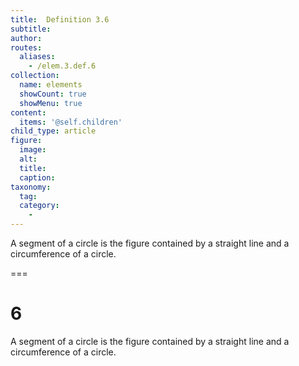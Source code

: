 ```yaml
---
title:  Definition 3.6
subtitle: 
author:
routes:
  aliases:
    - /elem.3.def.6
collection:
  name: elements
  showCount: true
  showMenu: true
content:
  items: '@self.children'
child_type: article
figure:
  image:
  alt:
  title:
  caption:
taxonomy:
  tag:
  category:
    - 
---
```


<p>A <hi rend="bold">segment of a circle</hi> is the figure contained by a straight line and a circumference of a circle.</p>

===

<h1>6</h1>
<p>A <span class="bold">segment of a circle</span> is the figure contained by a straight line and a circumference of a circle.</p>
